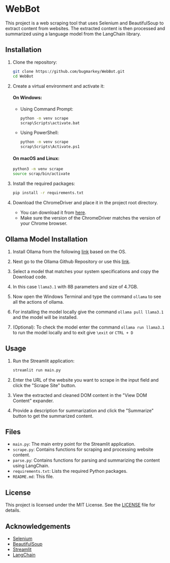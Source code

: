 # WebBot

This project is a web scraping tool that uses Selenium and BeautifulSoup to extract content from websites. The extracted content is then processed and summarized using a language model from the LangChain library.

## Installation

1. Clone the repository:

   ```sh
   git clone https://github.com/bugmarkey/WebBot.git
   cd WebBot
   ```

2. Create a virtual environment and activate it:

   #### On Windows:

   - Using Command Prompt:
     ```sh
     python -m venv scrape
     scrap\Scripts\activate.bat
     ```
   - Using PowerShell:
     ```sh
     python -m venv scrape
     scrap\Scripts\Activate.ps1
     ```

   #### On macOS and Linux:

   ```sh
   python3 -m venv scrape
   source scrap/bin/activate
   ```

3. Install the required packages:

   ```sh
   pip install -r requirements.txt
   ```

4. Download the ChromeDriver and place it in the project root directory.
   - You can download it from [here](https://googlechromelabs.github.io/chrome-for-testing/#stable).
   - Make sure the version of the ChromeDriver matches the version of your Chrome browser.

## Ollama Model Installation

1. Install Ollama from the following [link](https://ollama.com/download) based on the OS.

2. Next go to the Ollama Github Repository or use this [link](https://github.com/ollama/ollama).

3. Select a model that matches your system specifications and copy the Download code.

4. In this case `llama3.1` with 8B parameters and size of 4.7GB.

5. Now open the Windows Terminal and type the command `ollama` to see all the actions of ollama.

6. For installing the model locally give the command `ollama pull llama3.1` and the model will be installed.

7. (Optional): To check the model enter the command `ollama run llama3.1` to run the model locally and to exit give `\exit` or `CTRL + D`

## Usage

1. Run the Streamlit application:

   ```sh
   streamlit run main.py
   ```

2. Enter the URL of the website you want to scrape in the input field and click the "Scrape Site" button.

3. View the extracted and cleaned DOM content in the "View DOM Content" expander.

4. Provide a description for summarization and click the "Summarize" button to get the summarized content.

## Files

- `main.py`: The main entry point for the Streamlit application.
- `scrape.py`: Contains functions for scraping and processing website content.
- `parse.py`: Contains functions for parsing and summarizing the content using LangChain.
- `requirements.txt`: Lists the required Python packages.
- `README.md`: This file.

## License

This project is licensed under the MIT License. See the [LICENSE](LICENSE) file for details.

## Acknowledgements

- [Selenium](https://www.selenium.dev/)
- [BeautifulSoup](https://www.crummy.com/software/BeautifulSoup/)
- [Streamlit](https://streamlit.io/)
- [LangChain](https://www.langchain.com/)
